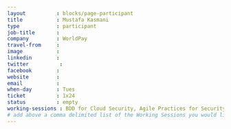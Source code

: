 ```yaml
---
layout          : blocks/page-participant
title           : Mustafa Kasmani
type            : participant
job-title       :
company         : WorldPay
travel-from     :
image           :
linkedin        :
twitter          :
facebook        :
website         :
email           :
when-day        : Tues
ticket          : 1x24
status          : empty
working-sessions : BDD for Cloud Security, Agile Practices for Security Teams, Securing the CI Pipeline
# add above a comma delimited list of the Working Sessions you would like to attend (use the session's title)
---
```


<!-- put more details about participant here -->

